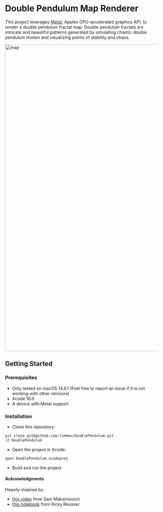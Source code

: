 # Double Pendulum Map Renderer

This project leverages [Metal](https://developer.apple.com/metal), Apples GPU-accelerated graphics API, to render a double pendulum fractal map.
Double pendulum fractals are intricate and beautiful patterns generated by simulating chaotic double pendulum motion and visualizing points of stability and chaos.

<img width="1012" alt="map" src="https://github.com/user-attachments/assets/269b7188-7203-4034-856d-9c6e4472e49d">

## Getting Started

### Prerequisites
- Only tested on macOS 14.6.1 (Feel free to report an issue if it is not working with other versions)
- Xcode 16.0
- A device with Metal support

### Installation
- Clone this repository:

```bash
git clone git@github.com:timHau/DoublePendulum.git
cd DoublePendulum
```

- Open the project in Xcode:
```bash
open DoublePendulum.xcodeproj
```

- Build and run the project

#### Acknowledgments
Heavily inspired by 
- [this video](https://www.youtube.com/watch?v=n7JK4Ht8k8M) from Sam Maksimovich
- [this notebook](https://observablehq.com/@rreusser/the-double-pendulum-fractal) from Ricky Reusser
